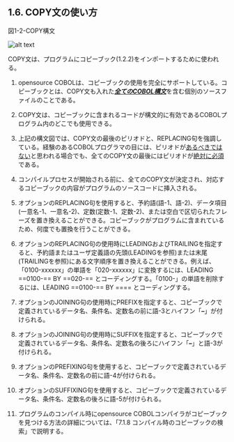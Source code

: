 ## 1.6. COPY文の使い方

図1-2-COPY構文

![alt text](Image/1-2.png)

COPY文は、プログラムにコピーブック(1.2.2)をインポートするために使われる。

1. opensource COBOLは、コピーブックの使用を完全にサポートしている。コピーブックとは、COPY文も入れた<u><b><i>全てのCOBOL構文</i></b></u>を含む個別のソースファイルのことである。

2. COPY文は、コピーブックに含まれるコードが構文的に有効であるCOBOLプログラム内のどこでも使用できる。

3. 上記の構文図では、COPY文の最後のピリオドと、REPLACING句を強調している。経験のあるCOBOLプログラマの目には、ピリオドが<u>あるべきではない</u>と思われる場合でも、全てのCOPY文の最後にはピリオドが<u>絶対に必須</u>である。

4. コンパイルプロセスが開始される前に、全てのCOPY文が決定され、対応するコピーブックの内容がプログラムのソースコードに挿入される。

5. オプションのREPLACING句を使用すると、予約語(語-1、語-2)、データ項目(一意名-1、一意名-2)、定数(定数-1、定数-2)、または空白で区切られたフレーズを置き換えることができる。コピーブックがプログラムに含まれているため、何度でも置換を行うことができる。

6. オプションのREPLACING句の使用時にLEADINGおよびTRAILINGを指定すると、予約語またはユーザ定義語の先頭(LEADINGを参照)または末尾(TRAILINGを参照)にある文字順序を置き換えることができる。例えば、「0100-xxxxxx」の単語を「020-xxxxxx」に変換するには、LEADING ==0100-== BY ==020-== とコーディングする。「0100-」の単語を削除するには、LEADING ==0100-== BY ==== とコーディングする。

7. オプションのJOINING句の使用時にPREFIXを指定すると、コピーブックで定義されているデータ名、条件名、定数名の前に語-3とハイフン「**–**」が付けられる。

8. オプションのJOINING句の使用時にSUFFIXを指定すると、コピーブックで定義されているデータ名、条件名、定数名の後ろにハイフン「**–**」と語-3が付けられる。

9. オプションのPREFIXING句を使用すると、コピーブックで定義されているデータ名、条件名、定数名の前に語-4が付けられる。

10. オプションのSUFFIXING句を使用すると、コピーブックで定義されているデータ名、条件名、定数名の後ろに語-5が付けられる。

11. プログラムのコンパイル時にopensource COBOLコンパイラがコピーブックを見つける方法の詳細については、「7.1.8 コンパイル時のコピーブックの検索」で説明する。
